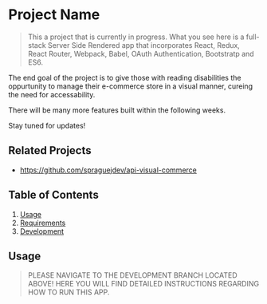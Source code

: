 # Project Name

> This a project that is currently in progress. What you see here is a full-stack Server Side Rendered app that incorporates React, Redux, React Router, Webpack, Babel, OAuth Authentication, Bootstratp and ES6.

The end goal of the project is to give those with reading disabilities the oppurtunity to manage their e-commerce store in a visual manner, cureing the need for accessability.

There will be many more features built within the following weeks.

Stay tuned for updates!

## Related Projects

- https://github.com/spraguejdev/api-visual-commerce

## Table of Contents

1. [Usage](#Usage)
1. [Requirements](#requirements)
1. [Development](#development)

## Usage

> PLEASE NAVIGATE TO THE DEVELOPMENT BRANCH LOCATED ABOVE! HERE YOU WILL FIND DETAILED INSTRUCTIONS REGARDING HOW TO RUN THIS APP.
